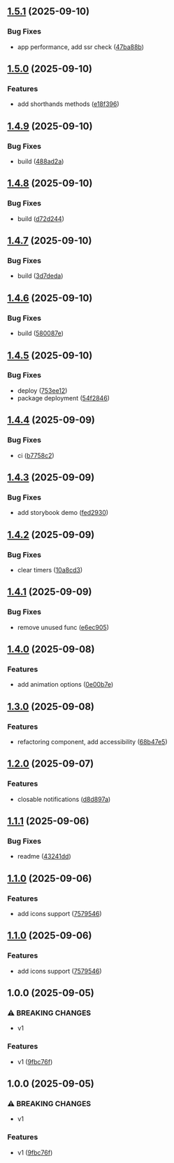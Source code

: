 ## [1.5.1](https://github.com/MonsPavel/vuetifications/compare/v1.5.0...v1.5.1) (2025-09-10)

### Bug Fixes

* app performance, add ssr check ([47ba88b](https://github.com/MonsPavel/vuetifications/commit/47ba88b84a3fb16160e444cd731be7b4d8b7bf50))

## [1.5.0](https://github.com/MonsPavel/vuetifications/compare/v1.4.9...v1.5.0) (2025-09-10)

### Features

* add shorthands methods ([e18f396](https://github.com/MonsPavel/vuetifications/commit/e18f39678f1918fa0a5439742796fbde8b618593))

## [1.4.9](https://github.com/MonsPavel/vuetifications/compare/v1.4.8...v1.4.9) (2025-09-10)

### Bug Fixes

* build ([488ad2a](https://github.com/MonsPavel/vuetifications/commit/488ad2aee6968151a59d6134934d2b77eb093ea8))

## [1.4.8](https://github.com/MonsPavel/vuetifications/compare/v1.4.7...v1.4.8) (2025-09-10)

### Bug Fixes

* build ([d72d244](https://github.com/MonsPavel/vuetifications/commit/d72d244c178bc50cd3ec851eb5909964571e253d))

## [1.4.7](https://github.com/MonsPavel/vuetifications/compare/v1.4.6...v1.4.7) (2025-09-10)

### Bug Fixes

* build ([3d7deda](https://github.com/MonsPavel/vuetifications/commit/3d7dedabd730d19d8ca5ef9f87101c67c24df703))

## [1.4.6](https://github.com/MonsPavel/vuetifications/compare/v1.4.5...v1.4.6) (2025-09-10)

### Bug Fixes

* build ([580087e](https://github.com/MonsPavel/vuetifications/commit/580087ee75ec1f8c076bce275b961850c42de567))

## [1.4.5](https://github.com/MonsPavel/vuetifications/compare/v1.4.4...v1.4.5) (2025-09-10)

### Bug Fixes

* deploy ([753ee12](https://github.com/MonsPavel/vuetifications/commit/753ee12e8b5c6bf3b6777222a3b148b4d35dcd9d))
* package deployment ([54f2846](https://github.com/MonsPavel/vuetifications/commit/54f28463d07219bf4e6a647ce13a5bf8cc7e016a))

## [1.4.4](https://github.com/MonsPavel/vuetifications/compare/v1.4.3...v1.4.4) (2025-09-09)

### Bug Fixes

* ci ([b7758c2](https://github.com/MonsPavel/vuetifications/commit/b7758c27cd5a7ee5fb87334ad2777d7903b39569))

## [1.4.3](https://github.com/MonsPavel/vuetifications/compare/v1.4.2...v1.4.3) (2025-09-09)

### Bug Fixes

* add storybook demo ([fed2930](https://github.com/MonsPavel/vuetifications/commit/fed2930cb262f2b5940661eaad9a10976ecb258a))

## [1.4.2](https://github.com/MonsPavel/vuetifications/compare/v1.4.1...v1.4.2) (2025-09-09)

### Bug Fixes

* clear timers ([10a8cd3](https://github.com/MonsPavel/vuetifications/commit/10a8cd31ce08552b039e829f1d9469553c507668))

## [1.4.1](https://github.com/MonsPavel/vuetifications/compare/v1.4.0...v1.4.1) (2025-09-09)

### Bug Fixes

* remove unused func ([e6ec905](https://github.com/MonsPavel/vuetifications/commit/e6ec90573f0a825813ae478b30dfb596a10e4c3a))

## [1.4.0](https://github.com/MonsPavel/vuetifications/compare/v1.3.0...v1.4.0) (2025-09-08)

### Features

* add animation options ([0e00b7e](https://github.com/MonsPavel/vuetifications/commit/0e00b7e584694e9ea2f0663b64167750fc75ee91))

## [1.3.0](https://github.com/MonsPavel/vuetifications/compare/v1.2.0...v1.3.0) (2025-09-08)

### Features

* refactoring component, add accessibility ([68b47e5](https://github.com/MonsPavel/vuetifications/commit/68b47e596a8eb6c222a328a883853a7f240fe133))

## [1.2.0](https://github.com/MonsPavel/vuetifications/compare/v1.1.1...v1.2.0) (2025-09-07)

### Features

* closable notifications ([d8d897a](https://github.com/MonsPavel/vuetifications/commit/d8d897afb52ba303bb861732b029a08abe7f7bf1))

## [1.1.1](https://github.com/MonsPavel/vuetifications/compare/v1.1.0...v1.1.1) (2025-09-06)

### Bug Fixes

* readme ([43241dd](https://github.com/MonsPavel/vuetifications/commit/43241dd7f6b053c2a449366f3c69a2f0456a529e))

## [1.1.0](https://github.com/MonsPavel/vuetifications/compare/v1.0.0...v1.1.0) (2025-09-06)

### Features

* add icons support ([7579546](https://github.com/MonsPavel/vuetifications/commit/757954655506869b18ca6869ffcd97caf7ac0422))

## [1.1.0](https://github.com/MonsPavel/vuetifications/compare/v1.0.0...v1.1.0) (2025-09-06)

### Features

* add icons support ([7579546](https://github.com/MonsPavel/vuetifications/commit/757954655506869b18ca6869ffcd97caf7ac0422))

## 1.0.0 (2025-09-05)

### ⚠ BREAKING CHANGES

* v1

### Features

* v1 ([9fbc76f](https://github.com/MonsPavel/vuetifications/commit/9fbc76f6e58e06c0f3aea82bbe0a55fc0a101216))

## 1.0.0 (2025-09-05)

### ⚠ BREAKING CHANGES

* v1

### Features

* v1 ([9fbc76f](https://github.com/MonsPavel/vuetifications/commit/9fbc76f6e58e06c0f3aea82bbe0a55fc0a101216))
